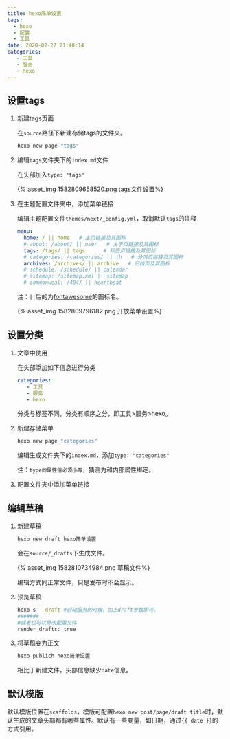 ```yaml
---
title: hexo简单设置
tags:
  - hexo
  - 配置
  - 工具
date: 2020-02-27 21:40:14
categories:
   - 工具
   - 服务
   - hexo
---
```



## 设置tags

1. 新建tags页面

   在`source`路径下新建存储tags的文件夹。

    ```sh
    hexo new page "tags"
    ```
   
2. 编辑`tags`文件夹下的`index.md`文件

   在头部加入`type: "tags"`

   {% asset_img 1582809658520.png tags文件设置%}

3. 在主题配置文件夹中，添加菜单链接

   编辑主题配置文件`themes/next/_config.yml`，取消默认`tags`的注释

   ```yaml
   menu:
     home: / || home   # 主页链接及其图标
     # about: /about/ || user   # 关于页链接及其图标
     tags: /tags/ || tags      # 标签页链接及其图标
     # categories: /categories/ || th   # 分类页链接及其图标
     archives: /archives/ || archive   # 归档页及其图标
     # schedule: /schedule/ || calendar
     # sitemap: /sitemap.xml || sitemap
     # commonweal: /404/ || heartbeat
   ```

   注：`||`后的为[fontawesome](http://fontawesome.dashgame.com/)的图标名。

   {% asset_img 1582809796182.png 开放菜单设置%}

## 设置分类

1. 文章中使用

   在头部添加如下信息进行分类
   ```yaml
   categories:
      - 工具
      - 服务
      - hexo
   ```
   分类与标签不同，分类有顺序之分，即工具>服务>hexo。

2. 新建存储菜单

   ```sh
   hexo new page "categories"
   ```
   编辑生成文件夹下的`index.md`，添加`type: "categories"`
   
   注：`type的属性值必须小写`，猜测为和内部属性绑定。

3. 配置文件夹中添加菜单链接

## 编辑草稿

1. 新建草稿

   ```sh
   hexo new draft hexo简单设置
   ```

   会在`source/_drafts`下生成文件。

   {% asset_img 1582810734984.png 草稿文件%}

   编辑方式同正常文件，只是发布时不会显示。

   

2. 预览草稿

   ```sh
   hexo s --draft #启动服务的时候，加上draft参数即可。
   #######
   #或者也可以修改配置文件
   render_drafts: true
   ```

3. 将草稿变为正文

   ```sh
   hexo publich hexo简单设置
   ```
   相比于新建文件，头部信息缺少`date`信息。

## 默认模版

默认模版位置在`scaffolds`，模版可配置`hexo new post/page/draft title`时，默认生成的文章头部都有哪些属性。默认有一些变量，如日期，通过`{{ date }}`的方式引用。